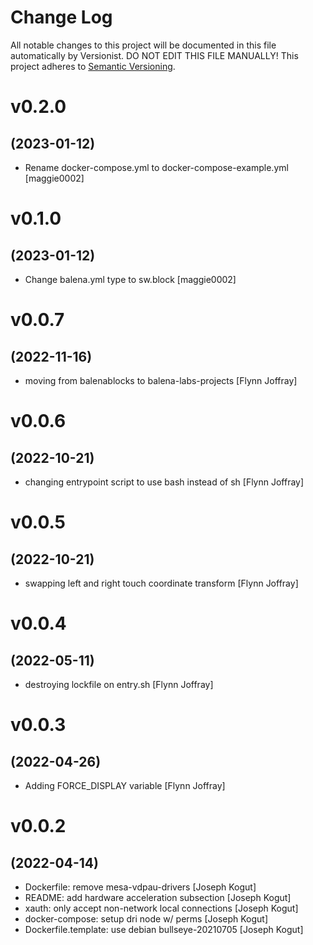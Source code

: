 # Change Log

All notable changes to this project will be documented in this file
automatically by Versionist. DO NOT EDIT THIS FILE MANUALLY!
This project adheres to [Semantic Versioning](http://semver.org/).

# v0.2.0
## (2023-01-12)

* Rename docker-compose.yml to docker-compose-example.yml [maggie0002]

# v0.1.0
## (2023-01-12)

* Change balena.yml type to sw.block [maggie0002]

# v0.0.7
## (2022-11-16)

* moving from balenablocks to balena-labs-projects [Flynn Joffray]

# v0.0.6
## (2022-10-21)

* changing entrypoint script to use bash instead of sh [Flynn Joffray]

# v0.0.5
## (2022-10-21)

* swapping left and right touch coordinate transform [Flynn Joffray]

# v0.0.4
## (2022-05-11)

* destroying lockfile on entry.sh [Flynn Joffray]

# v0.0.3
## (2022-04-26)

* Adding FORCE_DISPLAY variable [Flynn Joffray]

# v0.0.2
## (2022-04-14)

* Dockerfile: remove mesa-vdpau-drivers [Joseph Kogut]
* README: add hardware acceleration subsection [Joseph Kogut]
* xauth: only accept non-network local connections [Joseph Kogut]
* docker-compose: setup dri node w/ perms [Joseph Kogut]
* Dockerfile.template: use debian bullseye-20210705 [Joseph Kogut]

